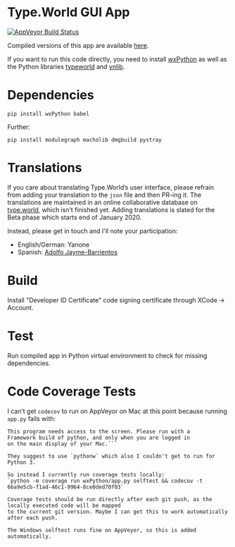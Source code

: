 # Type.World GUI App


[![AppVeyor Build Status](https://ci.appveyor.com/api/projects/status/github/typeworld/guiapp?svg=true)](https://ci.appveyor.com/project/typeworld/guiapp)

Compiled versions of this app are available [here](https://type.world/app/).

If you want to run this code directly, you need to install [wxPython](https://wiki.wxpython.org/How%20to%20install%20wxPython) as well as the Python libraries [typeworld](https://github.com/typeworld/api/tree/master/Python/Lib/typeworld) and [ynlib](https://github.com/yanone/ynlib).

# Dependencies

`pip install wxPython babel`

Further:

`pip install modulegraph macholib dmgbuild pystray`

# Translations

If you care about translating Type.World’s user interface, please refrain from adding your translation to the `json` file and then PR-ing it. The translations are maintained in an online collaborative database on [type.world](https://type.world), which isn’t finished yet. Adding translations is slated for the Beta phase which starts end of January 2020.

Instead, please get in touch and I'll note your participation:

* English/German: Yanone
* Spanish: [Adolfo Jayme-Barrientos](https://github.com/fitojb)

# Build

Install "Developer ID Certificate" code signing certificate through XCode -> Account.

# Test

Run compiled app in Python virtual environment to check for missing dependencies.

# Code Coverage Tests

I can’t get `codecov` to run on AppVeyor on Mac at this point because running `app.py` fails with:
```
This program needs access to the screen. Please run with a
Framework build of python, and only when you are logged in
on the main display of your Mac.```

They suggest to use `pythonw` which also I couldn't get to run for Python 3.

So instead I currently run coverage tests locally:
`python -m coverage run wxPython/app.py selftest && codecov -t 66a9e5cb-f1ad-46c1-9964-8ce0ded70f03`

Coverage tests should be run directly after each git push, as the locally executed code will be mapped
to the current git version. Maybe I can get this to work automatically after each push.

The Windows selftest runs fine on AppVeyor, so this is added automatically.